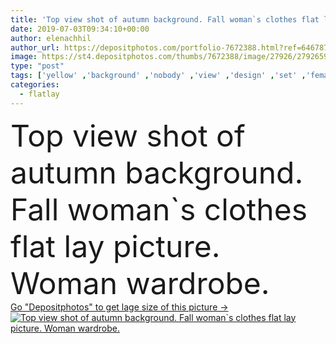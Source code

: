 ```yaml
---
title: 'Top view shot of autumn background. Fall woman`s clothes flat lay picture. Woman wardrobe.'
date: 2019-07-03T09:34:10+00:00
author: elenachhil
author_url: https://depositphotos.com/portfolio-7672388.html?ref=64678756
image: https://st4.depositphotos.com/thumbs/7672388/image/27926/279265934/api_thumb_450.jpg?forcejpeg=true
type: "post"
tags: ['yellow' ,'background' ,'nobody' ,'view' ,'design' ,'set' ,'female' ,'leaf' ,'autumn' ,'brown' ,'wooden' ,'fall' ,'cup' ,'black' ,'coffee' ,'style' ,'boots' ,'weather' ,'fashion' ,'cold' ,'concept' ,'urban' ,'stylish' ,'clothes' ,'composition' ,'top' ,'sunglasses' ,'wear' ,'Jeans' ,'casual' ,'sweater' ,'denim' ,'shoes' ,'copy space' ,'top view' ,'free space' ,'flat lay' ,'woman wardrobe' ,'flatlay' ]
categories: 
  - flatlay
---
```

<div aling="center">
            <font size="60"> Top view shot of autumn background. Fall woman`s clothes flat lay picture. Woman wardrobe.</font>   
</div>
<div>
    <a href='https://st4.depositphotos.com/thumbs/7672388/image/27926/279265934/api_thumb_450.jpg?forcejpeg=true?ref=64678756' target=_blank > Go "Depositphotos" to get lage size of this picture ->
        <img href='https://st4.depositphotos.com/thumbs/7672388/image/27926/279265934/api_thumb_450.jpg?forcejpeg=true?ref=64678756' src='https://st4.depositphotos.com/7672388/27926/i/950/depositphotos_279265934-stock-photo-top-view-shot-autumn-background.jpg?forcejpeg=true' alt='Top view shot of autumn background. Fall woman`s clothes flat lay picture. Woman wardrobe.' >
    </a>
</div>
